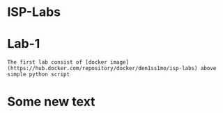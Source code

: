 # ISP-Labs

# Lab-1

    The first lab consist of [docker image](https://hub.docker.com/repository/docker/den1ss1mo/isp-labs) above simple python script

# Some new text
